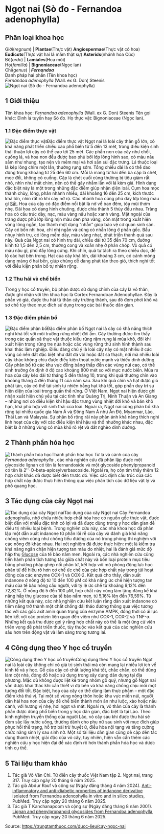 # Ngọt nai (Sò đo - Fernandoa adenophylla)

Phân loại khoa học  
---  
Giới(_regnum_) |  **Plantae**(Thực vật) **Angiospermae**(Thực vật có hoa) **Eudicots**(Thực vật hai lá mầm thật sự) **Asterids**(nhánh hoa Cúc)  
Bộ(_ordo_) | **Lamiales**(Hoa môi)  
Họ(_familia_) | **Bignoniaceae**(Ngọc lan)  
Chi(_genus_) | **_Fernandoa_**  
Danh pháp hai phần (Tên khoa học)  
_Fernandoa adenophylla_ (Wall. ex G. Don) Steenis  
![Ngọt nai \(Sò đo - Fernandoa adenophylla\)](https://trungtamthuoc.com/images/others/ngot-nai-3205.jpg)
##  1 Giới thiệu
Tên khoa học: _Fernandoa adenophylla_ (Wall. ex G. Don) Steenis
Tên gọi khác: Đình lá tuyến hay Sò đo.
Họ thực vật: Bignoniaceae (Ngọc lan).
### 1.1 Đặc điểm thực vật
![Đặc điểm thực vật](https://trungtamthuoc.com/images/item/ngot-nai-0.jpg)Đặc điểm thực vật
Ngọt nai là loài cây thân gỗ lớn, có khả năng phát triển chiều cao phổ biến từ 5 đến 13 mét, trong điều kiện sinh thái thuận lợi cây có thể cao tới 25 mét. Các phần non của cây như chồi, cuống lá, và hoa non đều được bao phủ bởi lớp lông hình sao, có màu nâu sẫm như nhung, tạo nên vẻ mềm mại và hơi sần sùi đặc trưng. Lá thuộc loại lá kép lông chim một lần, thường rụng sớm. Tổng chiều dài lá có thể dao động trong khoảng từ 25 đến 60 cm. Mỗi lá mang từ hai đến ba cặp lá chét, mọc đối, không có cuống. Cặp lá chét cuối cùng thường bị tiêu giảm rất nhỏ, nhìn như mắt chim, nên có thể gây nhầm lẫn với lá kèm giả. Hình dạng đặc biệt này là một trong những đặc điểm giúp nhận diện loài.
Cụm hoa mọc thành chùy, lỏng, phân nhánh nhiều, dài khoảng 16 đến 25 cm, kích thước khá lớn, nhìn rất rõ khi cây nở rộ. Các nhánh hoa cũng phủ dày lớp lông màu gỉ [Sắt](https://trungtamthuoc.com/hoat-chat/sat "Sắt"). Hoa của cây có đặc điểm nổi bật là nở về ban đêm, tỏa mùi thơm nhẹ. Đài hoa có dạng hình chuông, được chia thành 5 thùy đều nhau. Tràng hoa có cấu trúc dày, nạc, màu vàng nâu hoặc xanh vàng. Mặt ngoài của tràng được phủ lớp lông mịn màu đen pha vàng, còn mặt trong xuất hiện vòng lông ngắn, tạo thành một dạng “nhẫn” giúp bảo vệ cơ quan sinh sản. Cây có bốn nhị hoa, chỉ nhị ngắn và cũng có nhẫn lông ở phần gốc. Bầu nhụy hình trụ, có lông mềm dày, màu vàng nhạt, phát triển thành quả sau này.
Quả của Ngọt nai có hình trụ dài, chiều dài từ 35 đến 70 cm, đường kính từ 1,5 đến 2,5 cm, thường cong và xoắn nhẹ ở phần chóp. Vỏ quả có màu nâu gỉ, phủ đầy lông cứng. Khi chín, quả tự tách ra theo chiều dọc, để lộ các hạt bên trong. Hạt của cây khá lớn, dài khoảng 3 cm, có cánh mỏng dạng màng ở hai bên, giúp chúng dễ dàng phát tán theo gió, thích nghi tốt với điều kiện phân bố tự nhiên rộng.
### 1.2 Thu hái và chế biến
Trong y học cổ truyền, bộ phận được sử dụng chính của cây là vỏ thân, được ghi nhận với tên khoa học là Cortex Fernandoae Adenophyllae. Đây là phần vỏ già, được thu hái từ thân cây trưởng thành, sau đó đem phơi khô và sơ chế tùy theo mục đích sử dụng trong các bài thuốc dân gian.
### 1.3 Đặc điểm phân bố
![Đặc điểm phân bố](https://trungtamthuoc.com/images/item/ngot-nai-1.jpg)Đặc điểm phân bố
Ngọt nai là cây có khả năng thích nghi khá tốt với môi trường rừng nhiệt đới ẩm. Cây thường được tìm thấy trong các quần xã thực vật thuộc kiểu rừng rậm rụng lá mùa khô, đôi khi xuất hiện trong rừng tre nứa hoặc các vùng rừng thứ sinh hình thành sau khai thác lâm nghiệp. Điều đáng chú ý là loài cây này có mặt nhiều ở các vùng có nền đất đặc biệt như đất đá vôi hoặc đất sa thạch, nơi mà nhiều loài cây khác không chịu được điều kiện thoát nước mạnh và thiếu dinh dưỡng. Cây phân bố từ các khu vực đồng bằng thấp đến các vùng núi cao, có thể sinh trưởng ổn định ở độ cao khoảng 800 mét so với mực nước biển. Mùa ra hoa của cây kéo dài từ tháng 5 đến tháng 10, trong khi quả thường chín vào khoảng tháng 4 đến tháng 11 của năm sau. Sau khi quả chín và hạt được gió phát tán, cây có thể tái sinh tự nhiên bằng hạt khá tốt, góp phần duy trì sự hiện diện của loài trong quần thể rừng.
Ở Việt Nam, Ngọt nai hiện được ghi nhận xuất hiện chủ yếu tại các tỉnh như Quảng Trị, Ninh Thuận và An Giang – những nơi có điều kiện khí hậu đặc trưng vùng nhiệt đới khô và bán khô hạn, khá phù hợp với sinh thái của loài. Ngoài ra, Ngọt nai cũng phân bố khá rộng tại nhiều quốc gia Nam Á và Đông Nam Á như Ấn Độ, Myanmar, Lào, Thái Lan và Malaysia. Sự phân bố rộng rãi này phản ánh khả năng thích nghi linh hoạt của cây với các điều kiện khí hậu và thổ nhưỡng khác nhau, đặc biệt là ở những vùng có mùa khô rõ rệt và đất nghèo dinh dưỡng.
##  2 Thành phần hóa học
![Thành phần hóa học](https://trungtamthuoc.com/images/item/ngot-nai-4.jpg)Thành phần hóa học
Từ lá và cành của cây _Fernandoa adenophylla_ , các nhà nghiên cứu đã phân lập được một glycoside lignan có tên là fernandoside và một glycoside phenylpropanoid có tên là 2''-O-beta-apiosylverbascoside. Ngoài ra, họ còn tìm thấy thêm 12 hợp chất khác đã được biết đến trước đó. Việc xác định cấu trúc của các hợp chất này được thực hiện thông qua việc phân tích các dữ liệu vật lý và phổ quang học.
##  3 Tác dụng của cây Ngọt nai
![Tác dụng của cây Ngọt nai](https://trungtamthuoc.com/images/item/ngot-nai-2.jpg)Tác dụng của cây Ngọt nai
Cây Fernandoa adenophylla, nhờ chứa nhiều hợp chất hóa học có nguồn gốc thực vật, được biết đến với nhiều đặc tính có lợi và đã được dùng trong y học dân gian để điều trị nhiều loại bệnh. Trong nghiên cứu này, các nhà khoa học đã phân lập một dẫn xuất indanone từ phần lõi rễ của cây và đánh giá khả năng chống viêm cũng như chống tiểu đường của nó trong phòng thí nghiệm với các nồng độ khác nhau.
Hai xét nghiệm đã được thực hiện: một là kiểm tra khả năng ngăn chặn hiện tượng tan máu do nhiệt, hai là đánh giá mức độ hấp thụ [Glucose](https://trungtamthuoc.com/hoat-chat/glucose "Glucose") của tế bào nấm men. Ngoài ra, các nhà nghiên cứu cũng tiến hành phân tích tương tác giữa chất này và bốn loại protein mục tiêu bằng phương pháp ghép nối phân tử, kết hợp với mô phỏng động lực học phân tử để hiểu rõ hơn cơ chế ức chế của các hợp chất này trong túi hoạt động của các enzyme COX-1 và COX-2.
Kết quả cho thấy, dẫn xuất indanone ở nồng độ từ 10 đến 100 µM có khả năng ức chế hiện tượng tan máu của tế bào hồng cầu người, với tỷ lệ ức chế từ khoảng 9,12% đến 72,82%. Ở nồng độ 5 đến 100 µM, hợp chất này cũng làm tăng đáng kể khả năng hấp thụ glucose của tế bào nấm men, từ 5,16% lên đến 76,59%.
Từ những kết quả này, các nhà nghiên cứu kết luận rằng dẫn xuất indanone có tiềm năng trở thành một chất chống đái tháo đường thông qua việc tương tác với các gốc axit amin quan trọng của enzyme AMPK, đồng thời có ái lực liên kết với các protein liên quan đến viêm như COX-1, COX-2 và TNF-α. Những kết quả thu được gợi ý rằng hợp chất này có thể là một ứng cử viên triển vọng để phát triển thuốc, tùy thuộc vào kết quả của các nghiên cứu sâu hơn trên động vật và lâm sàng trong tương lai.
##  4 Công dụng theo Y học cổ truyền
![Công dụng theo Y học cổ truyền](https://trungtamthuoc.com/images/item/ngot-nai-3.jpg)Công dụng theo Y học cổ truyền
Ngọt nai là loài cây không chỉ có giá trị sinh thái mà còn mang lại nhiều lợi ích về kinh tế và y học. Gỗ của cây có chất lượng khá tốt, chắc chắn, có thể dùng làm cột nhà, đóng đồ hoặc sử dụng trong xây dựng dân dụng tại địa phương. Mặc dù không được liệt kê trong nhóm gỗ quý, nhưng gỗ Ngọt nai vẫn được khai thác khi cần thiết vì độ bền và khả năng chống chịu mối mọt tương đối tốt.
Đặc biệt, hoa của cây có thể dùng làm thực phẩm – một đặc điểm khá thú vị. Tại một số vùng nông thôn hoặc khu vực miền núi, người dân hái hoa non của cây để chế biến thành món ăn như luộc, xào hoặc nấu canh, với hương vị nhẹ, hơi ngọt và mát.
Ngoài ra, vỏ thân của cây là thành phần được dùng phổ biến trong y học dân gian, đặc biệt là tại Lào. Theo kinh nghiệm truyền thống của người Lào, vỏ cây sau khi được thu hái sẽ đem sắc lấy nước uống, thường dành cho phụ nữ sau sinh với mục đích giúp phục hồi thể trạng, hỗ trợ bài trừ huyết ứ, điều hòa nội tạng và tăng cường chức năng sinh lý sau sinh nở. Một số tài liệu dân gian cũng đề cập đến tác dụng thanh nhiệt, giải độc của vỏ cây, tuy nhiên, hiện vẫn cần thêm các nghiên cứu y học hiện đại để xác định rõ hơn thành phần hóa học và dược tính cụ thể.
##  5 Tài liệu tham khảo
  1. Tác giả Võ Văn Chi. Từ điển cây thuốc Việt Nam tập 2. Ngọt nai, trang 317. Truy cập ngày 20 tháng 6 năm 2025.
  2. Tác giả Abdur Rauf và cộng sự (Ngày đăng tháng 4 năm 2024). [Anti-inflammatory and anti-diabetic properties of indanone derivative isolated from Fernandoa adenophylla in vitro and in silico studies](https://pubmed.ncbi.nlm.nih.gov/38671030/), PubMed. Truy cập ngày 20 tháng 6 năm 2025.
  3. Tác giả T Kanchanapoom và cộng sự (Ngày đăng tháng 8 năm 2001). [Lignan and phenylpropanoid glycosides from Fernandoa adenophylla](https://pubmed.ncbi.nlm.nih.gov/11454352/), PubMed. Truy cập ngày 20 tháng 6 năm 2025.




Source: https://trungtamthuoc.com/duoc-lieu/cay-ngoc-nai